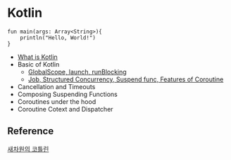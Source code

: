 # Kotlin

```
fun main(args: Array<String>){
    println("Hello, World!")
}
```
* [What is Kotlin](./study/what_is_kotlin.md)
* Basic of Kotlin
  - [GlobalScope, launch, runBlocking](./study/basic_1.md) 
  - [Job, Structured Concurrency, Suspend func, Features of Coroutine](./study/basic_2.md)	
* Cancellation and Timeouts
* Composing Suspending Functions
* Coroutines under the hood
* Coroutine Cotext and Dispatcher

## Reference
[새차원의 코틀린](https://www.inflearn.com/course/%EC%83%88%EC%B0%A8%EC%9B%90-%EC%BD%94%ED%8B%80%EB%A6%B0-%EC%BD%94%EB%A3%A8%ED%8B%B4/dashboard)